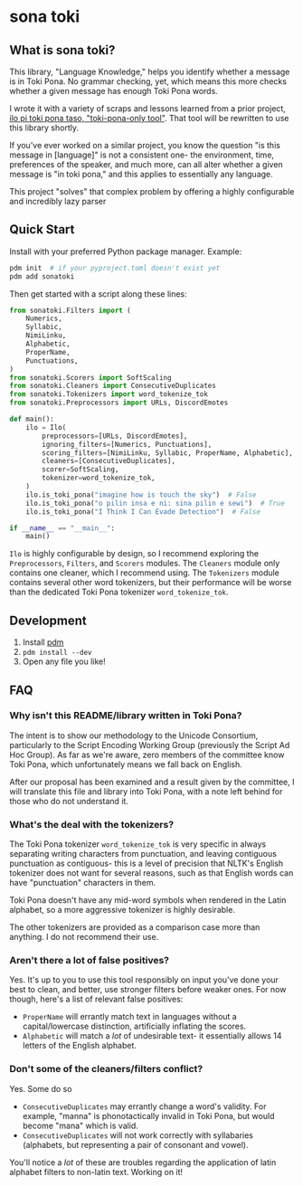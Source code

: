 # sona toki

## What is **sona toki**?

This library, "Language Knowledge," helps you identify whether a message is in Toki Pona. No grammar checking, yet, which means this more checks whether a given message has enough Toki Pona words.

I wrote it with a variety of scraps and lessons learned from a prior project, [ilo pi toki pona taso, "toki-pona-only tool"](https://github.com/gregdan3/ilo-pi-toki-pona-taso). That tool will be rewritten to use this library shortly.

If you've ever worked on a similar project, you know the question "is this message in [language]" is not a consistent one- the environment, time, preferences of the speaker, and much more, can all alter whether a given message is "in toki pona," and this applies to essentially any language.

This project "solves" that complex problem by offering a highly configurable and incredibly lazy parser

## Quick Start

Install with your preferred Python package manager. Example:

```sh
pdm init  # if your pyproject.toml doesn't exist yet
pdm add sonatoki
```

Then get started with a script along these lines:

```py
from sonatoki.Filters import (
    Numerics,
    Syllabic,
    NimiLinku,
    Alphabetic,
    ProperName,
    Punctuations,
)
from sonatoki.Scorers import SoftScaling
from sonatoki.Cleaners import ConsecutiveDuplicates
from sonatoki.Tokenizers import word_tokenize_tok
from sonatoki.Preprocessors import URLs, DiscordEmotes

def main():
    ilo = Ilo(
        preprocessors=[URLs, DiscordEmotes],
        ignoring_filters=[Numerics, Punctuations],
        scoring_filters=[NimiLinku, Syllabic, ProperName, Alphabetic],
        cleaners=[ConsecutiveDuplicates],
        scorer=SoftScaling,
        tokenizer=word_tokenize_tok,
    )
    ilo.is_toki_pona("imagine how is touch the sky")  # False
    ilo.is_toki_pona("o pilin insa e ni: sina pilin e sewi")  # True
    ilo.is_toki_pona("I Think I Can Evade Detection")  # False

if __name__ == "__main__":
    main()
```

`Ilo` is highly configurable by design, so I recommend exploring the `Preprocessors`, `Filters`, and `Scorers` modules. The `Cleaners` module only contains one cleaner, which I recommend using. The `Tokenizers` module contains several other word tokenizers, but their performance will be worse than the dedicated Toki Pona tokenizer `word_tokenize_tok`.

## Development

1. Install [pdm](https://github.com/pdm-project/pdm)
1. `pdm install --dev`
1. Open any file you like!

## FAQ

### Why isn't this README/library written in Toki Pona?

The intent is to show our methodology to the Unicode Consortium, particularly to the Script Encoding Working Group (previously the Script Ad Hoc Group). As far as we're aware, zero members of the committee know Toki Pona, which unfortunately means we fall back on English.

After our proposal has been examined and a result given by the committee, I will translate this file and library into Toki Pona, with a note left behind for those who do not understand it.

### What's the deal with the tokenizers?

The Toki Pona tokenizer `word_tokenize_tok` is very specific in always separating writing characters from punctuation, and leaving contiguous punctuation as contiguous- this is a level of precision that NLTK's English tokenizer does not want for several reasons, such as that English words can have "punctuation" characters in them.

Toki Pona doesn't have any mid-word symbols when rendered in the Latin alphabet, so a more aggressive tokenizer is highly desirable.

The other tokenizers are provided as a comparison case more than anything. I do not recommend their use.

### Aren't there a lot of false positives?

Yes. It's up to you to use this tool responsibly on input you've done your best to clean, and better, use stronger filters before weaker ones. For now though, here's a list of relevant false positives:

- `ProperName` will errantly match text in languages without a capital/lowercase distinction, artificially inflating the scores.
- `Alphabetic` will match a _lot_ of undesirable text- it essentially allows 14 letters of the English alphabet.

### Don't some of the cleaners/filters conflict?

Yes. Some do so

- `ConsecutiveDuplicates` may errantly change a word's validity. For example, "manna" is phonotactically invalid in Toki Pona, but would become "mana" which is valid.
- `ConsecutiveDuplicates` will not work correctly with syllabaries (alphabets, but representing a pair of consonant and vowel).

You'll notice a _lot_ of these are troubles regarding the application of latin alphabet filters to non-latin text. Working on it!
